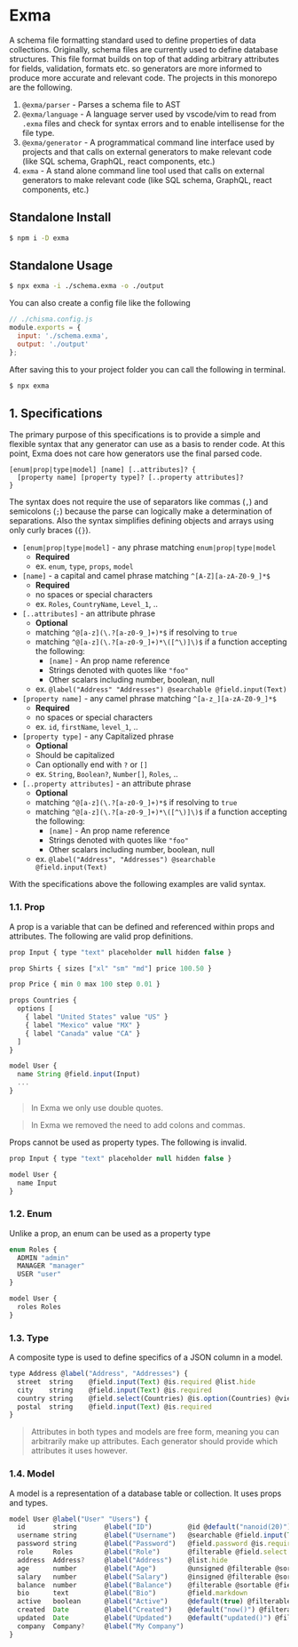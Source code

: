 # Exma

A schema file formatting standard used to define properties of data 
collections. Originally, schema files are currently used to define 
database structures. This file format builds on top of that adding 
arbitrary attributes for fields, validation, formats etc. so generators
are more informed to produce more accurate and relevant code. The 
projects in this monorepo are the following.

1. `@exma/parser` - Parses a schema file to AST
2. `@exma/language` - A language server used by vscode/vim to read 
   from `.exma` files and check for syntax errors and to enable 
   intellisense for the file type.
3. `@exma/generator` - A programmatical command line interface used 
   by projects and that calls on external generators to make relevant 
   code (like SQL schema, GraphQL, react components, etc.)
4. `exma` - A stand alone command line tool used that calls on 
   external generators to make relevant code (like SQL schema, GraphQL, 
   react components, etc.) 

## Standalone Install

```bash
$ npm i -D exma
```

## Standalone Usage

```bash
$ npx exma -i ./schema.exma -o ./output
```

You can also create a config file like the following

```js
// ./chisma.config.js
module.exports = {
  input: './schema.exma',
  output: './output'
};
```

After saving this to your project folder you can call the following in 
terminal.

```bash
$ npx exma
```

## 1. Specifications

The primary purpose of this specifications is to provide a simple and 
flexible syntax that any generator can use as a basis to render code. 
At this point, Exma does not care how generators use the final 
parsed code.

```
[enum|prop|type|model] [name] [..attributes]? {
  [property name] [property type]? [..property attributes]?
}
```

The syntax does not require the use of separators like commas (`,`) and
semicolons (`;`) because the parse can logically make a determination 
of separations. Also the syntax simplifies defining objects and arrays 
using only curly braces (`{}`).


 - `[enum|prop|type|model]` - any phrase matching `enum|prop|type|model` 
   - **Required**
   - ex. `enum`, `type`, `props`, `model`
 - `[name]` - a capital and camel phrase matching `^[A-Z][a-zA-Z0-9_]*$`
   - **Required**
   - no spaces or special characters
   - ex. `Roles`, `CountryName`, `Level_1`, ..
 - `[..attributes]` - an attribute phrase 
   - **Optional**
   - matching `^@[a-z](\.?[a-z0-9_]+)*$` if resolving to `true`
   - matching `^@[a-z](\.?[a-z0-9_]+)*\([^\)]\)$` if a function accepting 
     the following:
     - `[name]` - An prop name reference
     - Strings denoted with quotes like `"foo"`
     - Other scalars including number, boolean, null
   - ex. `@label("Address" "Addresses") @searchable @field.input(Text)`
 - `[property name]` - any camel phrase matching `^[a-z_][a-zA-Z0-9_]*$`
   - **Required**
   - no spaces or special characters
   - ex. `id`, `firstName`, `level_1`, ..
 - `[property type]` - any Capitalized phrase 
   - **Optional**
   - Should be capitalized
   - Can optionally end with `?` or `[]`
   - ex. `String`, `Boolean?`, `Number[]`, `Roles`, ..
 - `[..property attributes]` - an attribute phrase 
   - **Optional**
   - matching `^@[a-z](\.?[a-z0-9_]+)*$` if resolving to `true`
   - matching `^@[a-z](\.?[a-z0-9_]+)*\([^\)]\)$` if a function accepting 
     the following:
     - `[name]` - An prop name reference
     - Strings denoted with quotes like `"foo"`
     - Other scalars including number, boolean, null
   - ex. `@label("Address", "Addresses") @searchable @field.input(Text)`

With the specifications above the following examples are valid syntax.

### 1.1. Prop

A prop is a variable that can be defined and referenced within props 
and attributes. The following are valid prop definitions.

```js
prop Input { type "text" placeholder null hidden false }

prop Shirts { sizes ["xl" "sm" "md"] price 100.50 }

prop Price { min 0 max 100 step 0.01 }

props Countries {
  options [
    { label "United States" value "US" }
    { label "Mexico" value "MX" }
    { label "Canada" value "CA" }
  ]
}

model User {
  name String @field.input(Input)
  ...
}
```

> In Exma we only use double quotes.

> In Exma we removed the need to add colons and commas.

Props cannot be used as property types. The following is invalid.

```js
prop Input { type "text" placeholder null hidden false }

model User {
  name Input
}
```

### 1.2. Enum

Unlike a prop, an enum can be used as a property type

```js
enum Roles {
  ADMIN "admin"
  MANAGER "manager"
  USER "user"
}

model User {
  roles Roles
}
```

### 1.3. Type

A composite type is used to define specifics of a JSON column in a model.

```js
type Address @label("Address", "Addresses") {
  street  string    @field.input(Text) @is.required @list.hide
  city    string    @field.input(Text) @is.required
  country string    @field.select(Countries) @is.option(Countries) @view.text(Uppercase)
  postal  string    @field.input(Text) @is.required
}
```

> Attributes in both types and models are free form, meaning you can 
arbitrarily make up attributes. Each generator should provide which 
attributes it uses however.

### 1.4. Model

A model is a representation of a database table or collection. 
It uses props and types.

```js
model User @label("User" "Users") {
  id       string       @label("ID")         @id @default("nanoid(20)")
  username string       @label("Username")   @searchable @field.input(Text) @is.required
  password string       @label("Password")   @field.password @is.required @list.hide @view.hide
  role     Roles        @label("Role")       @filterable @field.select @list.text(Uppercase) @view.text(Uppercase)
  address  Address?     @label("Address")    @list.hide
  age      number       @label("Age")        @unsigned @filterable @sortable @field.number(Age) @is.gt(0) @is.lt(150)
  salary   number       @label("Salary")     @insigned @filterable @sortable @field.number(Price) @list.number @view.number
  balance  number       @label("Balance")    @filterable @sortable @field.number() @list.number() @view.number
  bio      text         @label("Bio")        @field.markdown
  active   boolean      @label("Active")     @default(true) @filterable @field.switch @list.yesno @view.yesno
  created  Date         @label("Created")    @default("now()") @filterable @sortable @list.date(Pretty)
  updated  Date         @label("Updated")    @default("updated()") @filterable @sortable @list.date(Pretty)
  company  Company?     @label("My Company") 
}
```
